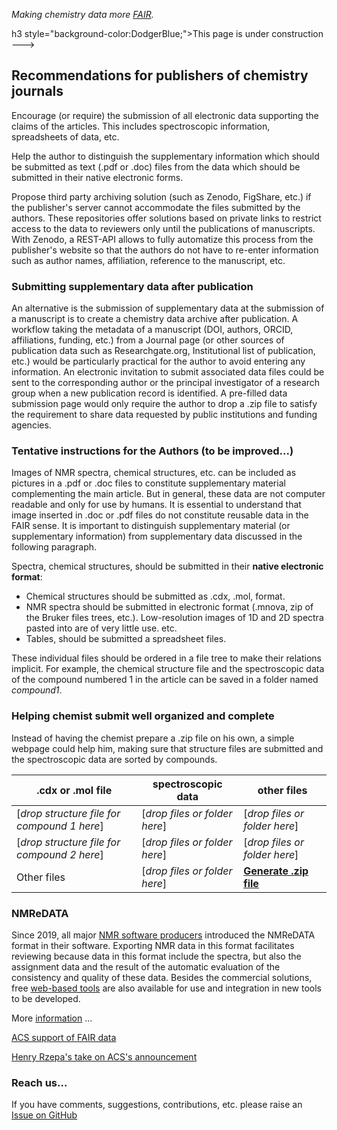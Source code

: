 *Making chemistry data more [FAIR](https://www.go-fair.org/fair-principles/).*

h3 style="background-color:DodgerBlue;">This page is under construction</h3> ---> 

## Recommendations for publishers of chemistry journals

Encourage (or require) the submission of all electronic data supporting the claims of the articles. This includes spectroscopic information, spreadsheets of data, etc.

Help the author to distinguish the supplementary information which should be submitted as text (.pdf or .doc) files from the data which should be submitted in their native electronic forms.

Propose third party archiving solution (such as Zenodo, FigShare, etc.) if the publisher's server cannot accommodate the files submitted by the authors. These repositories offer solutions based on private links to restrict access to the data to reviewers only until the publications of manuscripts. With Zenodo, a REST-API allows to fully automatize this process from the publisher's website so that the authors do not have to re-enter information such as author names, affiliation, reference to the manuscript, etc.

### Submitting supplementary data after publication

An alternative is the submission of supplementary data at the submission of a manuscript is to create a chemistry data archive after publication. A workflow taking the metadata of a manuscript (DOI, authors, ORCID, affiliations, funding, etc.) from a Journal page (or other sources of publication data such as Researchgate.org, Institutional list of publication, etc.) would be particularly practical for the author to avoid entering any information. An electronic invitation to submit associated data files could be sent to the corresponding author or the principal investigator of a research group when a new publication record is identified. A pre-filled data submission page would only require the author to drop a .zip file to satisfy the requirement to share data requested by public institutions and funding agencies.

### Tentative instructions for the Authors (to be improved...)

Images of NMR spectra, chemical structures, etc. can be included as pictures in a .pdf or .doc files to constitute supplementary material complementing the main article. But in general, these data are not computer readable and only for use by humans. It is essential to understand that image inserted in .doc or .pdf files do not constitute reusable data in the FAIR sense. It is important to distinguish supplementary material (or supplementary information) from supplementary data discussed in the following paragraph.

Spectra, chemical structures, should be submitted in their **native electronic format**:
- Chemical structures should be submitted as .cdx, .mol, format.
- NMR spectra should be submitted in electronic format (.mnova, zip of the Bruker files trees, etc.). Low-resolution images of 1D and 2D spectra pasted into are of very little use.
etc. 
- Tables, should be submitted a spreadsheet files.

These individual files should be ordered in a file tree to make their relations implicit. For example, the chemical structure file and the  spectroscopic data of the compound numbered 1 in the article can be saved in a folder named *compound1*. 

### Helping chemist submit well organized and complete 

Instead of having the chemist prepare a .zip file on his own, a simple webpage could help him, making sure that structure files are submitted and the spectroscopic data are sorted by compounds.

|.cdx or .mol file | spectroscopic data | other files|
|-----------|-----------|-----------|
|[*drop structure file for compound 1 here*] | [*drop files or folder here*]|[*drop files or folder here*]|
|[*drop structure file for compound 2 here*] | [*drop files or folder here*]|[*drop files or folder here*]|
|Other files | [*drop files or folder here*] | [**Generate .zip file**](publishers.md)|


### NMReDATA
Since 2019, all major [NMR software producers](https://nmredata.org/wiki/Compatible_software) introduced the NMReDATA format in their software. Exporting NMR data in this format facilitates reviewing because data in this format include the spectra, but also the assignment data and the result of the automatic evaluation of the consistency and quality of these data. Besides the commercial solutions, free [web-based tools](https://nmredata.org/wiki/Compatible_software) are also available for use and integration in new tools to be developed.

More [information](https://nmredata.org/wiki/Submission_NMReDATA) ...

[ACS support of FAIR data](https://pubs.acs.org/doi/10.1021/acs.orglett.0c00383)

[Henry Rzepa's take on ACS's announcement](https://www.ch.imperial.ac.uk/rzepa/blog/?p=21928)

### Reach us...
If you have comments, suggestions, contributions, etc. please raise an [Issue on GitHub](https://github.com/CHEMeDATA/CHEMeDATA.github.io/issues)

